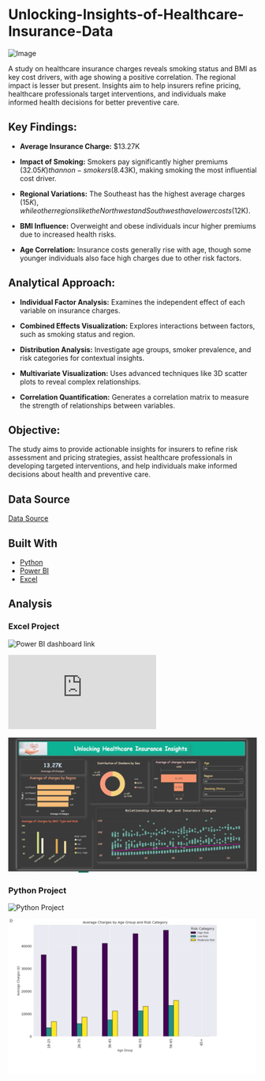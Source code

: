 # Unlocking-Insights-of-Healthcare-Insurance-Data

![Image](https://github.com/user-attachments/assets/18d5d732-12f2-4a6f-aac4-85530762932a)

 A study on healthcare insurance charges reveals smoking status and BMI as key cost drivers, with age showing a positive correlation. The regional impact is lesser but present. Insights aim to help insurers refine pricing, healthcare professionals target interventions, and individuals make informed health decisions for better preventive care.
 
## Key Findings:
- **Average Insurance Charge:** $13.27K

- **Impact of Smoking:** Smokers pay significantly higher premiums ($32.05K) than non-smokers ($8.43K), making smoking the most influential cost driver.

- **Regional Variations:** The Southeast has the highest average charges ($15K), while other regions like the Northwest and Southwest have lower costs ($12K).

- **BMI Influence:** Overweight and obese individuals incur higher premiums due to increased health risks.

- **Age Correlation:** Insurance costs generally rise with age, though some younger individuals also face high charges due to other risk factors.

## Analytical Approach:
- **Individual Factor Analysis:** Examines the independent effect of each variable on insurance charges.

- **Combined Effects Visualization:** Explores interactions between factors, such as smoking status and region.

- **Distribution Analysis:** Investigate age groups, smoker prevalence, and risk categories for contextual insights.

- **Multivariate Visualization:** Uses advanced techniques like 3D scatter plots to reveal complex relationships.

- **Correlation Quantification:** Generates a correlation matrix to measure the strength of relationships between variables.

## Objective:
The study aims to provide actionable insights for insurers to refine risk assessment and pricing strategies, assist healthcare professionals in developing targeted interventions, and help individuals make informed decisions about health and preventive care.

## Data Source
[Data Source](https://www.kaggle.com/datasets/willianoliveiragibin/healthcare-insurance)

## Built With 

-  [Python](https://www.python.org/)
-  [Power BI](https://powerbi.microsoft.com/en-us/)
-  [Excel](https://www.microsoft.com/en-us/)

## Analysis

### Excel Project

![Power BI dashboard link](https://github.com/TaniaAHossain/Unlocking-Insights-of-Healthcare-Insurance-Data/blob/df6357c8e887f551b574674e95d8f8792dbf0bac/Excel%20Project%20using%20Power%20BI/Healthcare%20Insurance%20updated-%20P1.pbix)

![Power BI dashboard Analysis](https://github.com/TaniaAHossain/Unlocking-Insights-of-Healthcare-Insurance-Data/blob/df6357c8e887f551b574674e95d8f8792dbf0bac/Excel%20Project%20using%20Power%20BI/PowerBi%20dashboard%20analysis.md)

![Power Bi dashboard images](https://github.com/TaniaAHossain/Unlocking-Insights-of-Healthcare-Insurance-Data/blob/a0d974c5a081202c4c4fd936206cf4c27ea15a2b/Excel%20Project%20using%20Power%20BI/Healthcare%20insurance%20-%20p1.jpg)

### Python Project
![Python Project ](https://github.com/TaniaAHossain/Unlocking-Insights-of-Healthcare-Insurance-Data/blob/a3a480a9471d47602956c1d2cd94a72862b09d9a/Python%20Project/Healthcare_Insurance_Data_ipynb_Tania_Hossain.ipynb)

![images](https://github.com/TaniaAHossain/Unlocking-Insights-of-Healthcare-Insurance-Data/blob/6a64289e25023b8bd2d087b7f58625af3707777e/Images/Charges%20by%20age%20group%20anad%20risk%20category.png)














